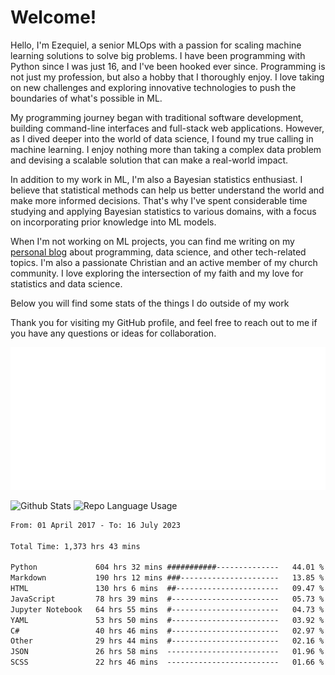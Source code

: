 # Welcome!

Hello, I'm Ezequiel, a senior MLOps with a passion for scaling machine learning solutions to solve big problems. I have been programming with Python since I was just 16, and I've been hooked ever since. Programming is not just my profession, but also a hobby that I thoroughly enjoy. I love taking on new challenges and exploring innovative technologies to push the boundaries of what's possible in ML.

My programming journey began with traditional software development, building command-line interfaces and full-stack web applications. However, as I dived deeper into the world of data science, I found my true calling in machine learning. I enjoy nothing more than taking a complex data problem and devising a scalable solution that can make a real-world impact.

In addition to my work in ML, I'm also a Bayesian statistics enthusiast. I believe that statistical methods can help us better understand the world and make more informed decisions. That's why I've spent considerable time studying and applying Bayesian statistics to various domains, with a focus on incorporating prior knowledge into ML models.

When I'm not working on ML projects, you can find me writing on my [personal blog](https://elc.github.io) about programming, data science, and other tech-related topics. I'm also a passionate Christian and an active member of my church community. I love exploring the intersection of my faith and my love for statistics and data science.

Below you will find some stats of the things I do outside of my work

Thank you for visiting my GitHub profile, and feel free to reach out to me if you have any questions or ideas for collaboration.

![RSS Feed](metrics.plugin.rss.svg)

![Github Stats](https://github-readme-stats.vercel.app/api?username=elc&show_icons=true&theme=gruvbox&border_radius=20&include_all_commits=true&count_private=true&card_width=450) ![Repo Language Usage](https://github-readme-stats.vercel.app/api/top-langs?username=elc&show_icons=true&theme=gruvbox&border_radius=20&include_all_commits=true&count_private=true&layout=compact&langs_count=5&card_width=400)


<!--START_SECTION:waka-->

```txt
From: 01 April 2017 - To: 16 July 2023

Total Time: 1,373 hrs 43 mins

Python             604 hrs 32 mins ###########--------------   44.01 %
Markdown           190 hrs 12 mins ###----------------------   13.85 %
HTML               130 hrs 6 mins  ##-----------------------   09.47 %
JavaScript         78 hrs 39 mins  #------------------------   05.73 %
Jupyter Notebook   64 hrs 55 mins  #------------------------   04.73 %
YAML               53 hrs 50 mins  #------------------------   03.92 %
C#                 40 hrs 46 mins  #------------------------   02.97 %
Other              29 hrs 44 mins  #------------------------   02.16 %
JSON               26 hrs 58 mins  -------------------------   01.96 %
SCSS               22 hrs 46 mins  -------------------------   01.66 %
```

<!--END_SECTION:waka-->
